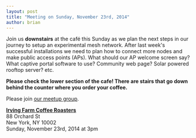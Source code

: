 ```yaml
---
layout: post
title: "Meeting on Sunday, November 23rd, 2014"
author: brian
---
```


Join us __downstairs__ at the café this Sunday as we plan the next steps in our journey to setup an experimental mesh network. After last week's successful installations we need to plan how to connect more nodes and make public access points (APs). What should our AP welcome screen say? What captive portal software to use? Community web page? Solar powered rooftop server? etc.

__Please check the lower section of the cafe! There are stairs that go down behind the counter where you order your coffee.__

Please join [our meetup group](http://www.meetup.com/nycmesh/).

__[Irving Farm Coffee Roasters](https://www.google.com/maps/place/Irving+Farm+Coffee+Roasters/@40.7179886,-73.9902479,17z/data=!3m1!4b1!4m2!3m1!1s0x89c259873f0067c1:0x5aede67045aa029f)__<br>
88 Orchard St<br>
New York, NY 10002<br>
Sunday, November 23rd, 2014 at 3pm
